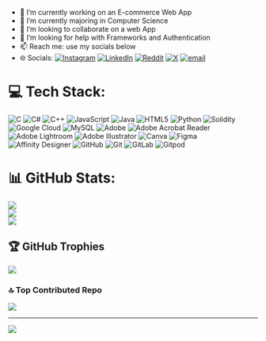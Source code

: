 - 🔭 I’m currently working on an E-commerce Web App
- 🌱 I’m currently majoring in Computer Science 
- 👯 I’m looking to collaborate on a web App
- 🤔 I’m looking for help with Frameworks and Authentication
- 📫 Reach me: use my socials below
-  🌐 Socials:
[![Instagram](https://img.shields.io/badge/Instagram-%23E4405F.svg?logo=Instagram&logoColor=white)](https://instagram.com/pointsto_sifen) [![LinkedIn](https://img.shields.io/badge/LinkedIn-%230077B5.svg?logo=linkedin&logoColor=white)](https://linkedin.com/in/sifen-b-abdi) [![Reddit](https://img.shields.io/badge/Reddit-%23FF4500.svg?logo=Reddit&logoColor=white)](https://reddit.com/user/Own_Currency141) [![X](https://img.shields.io/badge/X-black.svg?logo=X&logoColor=white)](https://x.com/sifenbabdi) [![email](https://img.shields.io/badge/Email-D14836?logo=gmail&logoColor=white)](mailto:sifenbekeleabdi@gmail.com) 

# 💻 Tech Stack:
![C](https://img.shields.io/badge/c-%2300599C.svg?style=for-the-badge&logo=c&logoColor=white) ![C#](https://img.shields.io/badge/c%23-%23239120.svg?style=for-the-badge&logo=csharp&logoColor=white) ![C++](https://img.shields.io/badge/c++-%2300599C.svg?style=for-the-badge&logo=c%2B%2B&logoColor=white) ![JavaScript](https://img.shields.io/badge/javascript-%23323330.svg?style=for-the-badge&logo=javascript&logoColor=%23F7DF1E) ![Java](https://img.shields.io/badge/java-%23ED8B00.svg?style=for-the-badge&logo=openjdk&logoColor=white) ![HTML5](https://img.shields.io/badge/html5-%23E34F26.svg?style=for-the-badge&logo=html5&logoColor=white) ![Python](https://img.shields.io/badge/python-3670A0?style=for-the-badge&logo=python&logoColor=ffdd54) ![Solidity](https://img.shields.io/badge/Solidity-%23363636.svg?style=for-the-badge&logo=solidity&logoColor=white) ![Google Cloud](https://img.shields.io/badge/GoogleCloud-%234285F4.svg?style=for-the-badge&logo=google-cloud&logoColor=white) ![MySQL](https://img.shields.io/badge/mysql-4479A1.svg?style=for-the-badge&logo=mysql&logoColor=white) ![Adobe](https://img.shields.io/badge/adobe-%23FF0000.svg?style=for-the-badge&logo=adobe&logoColor=white) ![Adobe Acrobat Reader](https://img.shields.io/badge/Adobe%20Acrobat%20Reader-EC1C24.svg?style=for-the-badge&logo=Adobe%20Acrobat%20Reader&logoColor=white) ![Adobe Lightroom](https://img.shields.io/badge/Adobe%20Lightroom-31A8FF.svg?style=for-the-badge&logo=Adobe%20Lightroom&logoColor=white) ![Adobe Illustrator](https://img.shields.io/badge/adobe%20illustrator-%23FF9A00.svg?style=for-the-badge&logo=adobe%20illustrator&logoColor=white) ![Canva](https://img.shields.io/badge/Canva-%2300C4CC.svg?style=for-the-badge&logo=Canva&logoColor=white) ![Figma](https://img.shields.io/badge/figma-%23F24E1E.svg?style=for-the-badge&logo=figma&logoColor=white) ![Affinity Designer](https://img.shields.io/badge/affinity%20desginer-%231B72BE.svg?style=for-the-badge&logo=affinity-designer&logoColor=white) ![GitHub](https://img.shields.io/badge/github-%23121011.svg?style=for-the-badge&logo=github&logoColor=white) ![Git](https://img.shields.io/badge/git-%23F05033.svg?style=for-the-badge&logo=git&logoColor=white) ![GitLab](https://img.shields.io/badge/gitlab-%23181717.svg?style=for-the-badge&logo=gitlab&logoColor=white) ![Gitpod](https://img.shields.io/badge/gitpod-f06611.svg?style=for-the-badge&logo=gitpod&logoColor=white)
# 📊 GitHub Stats:
![](https://github-readme-stats.vercel.app/api?username=sifenbekele&theme=merko&hide_border=false&include_all_commits=false&count_private=false)<br/>
![](https://nirzak-streak-stats.vercel.app/?user=sifenbekele&theme=merko&hide_border=false)<br/>
![](https://github-readme-stats.vercel.app/api/top-langs/?username=sifenbekele&theme=merko&hide_border=false&include_all_commits=false&count_private=false&layout=compact)

## 🏆 GitHub Trophies
![](https://github-profile-trophy.vercel.app/?username=sifenbekele&theme=merko&no-frame=false&no-bg=false&margin-w=4)

### 🔝 Top Contributed Repo
![](https://github-contributor-stats.vercel.app/api?username=sifenbekele&limit=5&theme=dark&combine_all_yearly_contributions=true)

---
[![](https://visitcount.itsvg.in/api?id=sifenbekele&icon=0&color=0)](https://visitcount.itsvg.in)

<!-- Proudly created with GPRM ( https://gprm.itsvg.in ) -->
